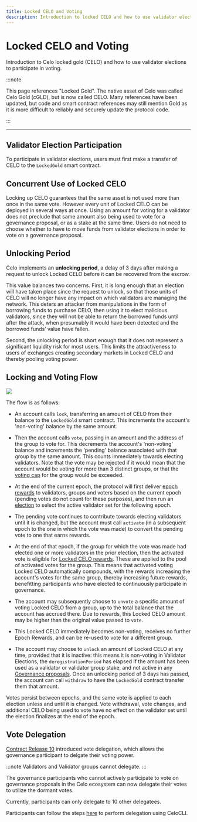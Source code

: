 ```yaml
---
title: Locked CELO and Voting
description: Introduction to locked CELO and how to use validator elections to participate in voting.
---
```


# Locked CELO and Voting

Introduction to Celo locked gold (CELO) and how to use validator elections to participate in voting.

:::note

This page references "Locked Gold". The native asset of Celo was called Celo Gold (cGLD), but is now called CELO. Many references have been updated, but code and smart contract references may still mention Gold as it is more difficult to reliably and securely update the protocol code.

:::

---

## Validator Election Participation

To participate in validator elections, users must first make a transfer of CELO to the `LockedGold` smart contract.

## Concurrent Use of Locked CELO

Locking up CELO guarantees that the same asset is not used more than once in the same vote. However every unit of Locked CELO can be deployed in several ways at once. Using an amount for voting for a validator does not preclude that same amount also being used to vote for a governance proposal, or as a stake at the same time. Users do not need to choose whether to have to move funds from validator elections in order to vote on a governance proposal.

## Unlocking Period

Celo implements an **unlocking period**, a delay of 3 days after making a request to unlock Locked CELO before it can be recovered from the escrow.

This value balances two concerns. First, it is long enough that an election will have taken place since the request to unlock, so that those units of CELO will no longer have any impact on which validators are managing the network. This deters an attacker from manipulations in the form of borrowing funds to purchase CELO, then using it to elect malicious validators, since they will not be able to return the borrowed funds until after the attack, when presumably it would have been detected and the borrowed funds’ value have fallen.

Second, the unlocking period is short enough that it does not represent a significant liquidity risk for most users. This limits the attractiveness to users of exchanges creating secondary markets in Locked CELO and thereby pooling voting power.

## Locking and Voting Flow

![](https://storage.googleapis.com/celo-website/docs/locked-gold-flow.jpg)

The flow is as follows:

- An account calls `lock`, transferring an amount of CELO from their balance to the `LockedGold` smart contract. This increments the account's 'non-voting' balance by the same amount.

- Then the account calls `vote`, passing in an amount and the address of the group to vote for. This decrements the account's 'non-voting' balance and increments the 'pending' balance associated with that group by the same amount. This counts immediately towards electing validators. Note that the vote may be rejected if it would mean that the account would be voting for more than 3 distinct groups, or that the [voting cap](/protocol/pos/validator-elections#group-voting-caps) for the group would be exceeded.

- At the end of the current epoch, the protocol will first deliver [epoch rewards](/protocol/pos/epoch-rewards) to validators, groups and voters based on the current epoch (pending votes do not count for these purposes), and then run an [election](/protocol/pos/validator-elections) to select the active validator set for the following epoch.

- The pending vote continues to contribute towards electing validators until it is changed, but the account must call `activate` (in a subsequent epoch to the one in which the vote was made) to convert the pending vote to one that earns rewards.

- At the end of that epoch, if the group for which the vote was made had elected one or more validators in the prior election, then the activated vote is eligible for [Locked CELO rewards](/protocol/pos/epoch-rewards-locked-gold). These are applied to the pool of activated votes for the group. This means that activated voting Locked CELO automatically compounds, with the rewards increasing the account's votes for the same group, thereby increasing future rewards, benefitting participants who have elected to continuously participate in governance.

- The account may subsequently choose to `unvote` a specific amount of voting Locked CELO from a group, up to the total balance that the account has accrued there. Due to rewards, this Locked CELO amount may be higher than the original value passed to `vote`.

- This Locked CELO immediately becomes non-voting, receives no further Epoch Rewards, and can be re-used to vote for a different group.

- The account may choose to `unlock` an amount of Locked CELO at any time, provided that it is inactive: this means it is non-voting in Validator Elections, the `deregistrationPeriod` has elapsed if the amount has been used as a validator or validator group stake, and not active in any [Governance proposals](/protocol/governance). Once an unlocking period of 3 days has passed, the account can call `withdraw` to have the `LockedGold` contract transfer them that amount.

Votes persist between epochs, and the same vote is applied to each election unless and until it is changed. Vote withdrawal, vote changes, and additional CELO being used to vote have no effect on the validator set until the election finalizes at the end of the epoch.

## Vote Delegation

[Contract Release 10](https://github.com/celo-org/celo-monorepo/issues/10375) introduced vote delegation, which allows the governance participant to delgate their voting power.

:::note
Validators and Validator groups cannot delegate.
:::

The governance participants who cannot actively participate to vote on governance proposals in the Celo ecosystem can now delegate their votes to utilize the dormant votes.

Currently, participants can only delegate to 10 other delegatees.

Participants can follow the steps [here](/holder/vote/governance#vote-delegation) to perform delegation using CeloCLI.
